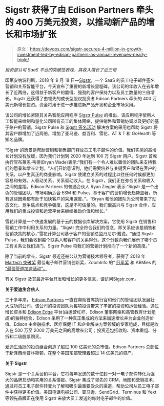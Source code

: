 # Sigstr 获得了由 Edison Partners 牵头的 400 万美元投资，以推动新产品的增长和市场扩张

> 原文：<https://devops.com/sigstr-secures-4-million-in-growth-investment-led-by-edison-partners-as-annual-revenues-nearly-triple/>

*投资部认可 SaaS 平台的突破性表现，其收入增长了近三倍*

印第安纳波利斯，2018 年 9 月 18 日—[Sigstr](https://www.sigstr.com/)，一个 SaaS 的员工电子邮件签名营销和关系智能平台，今天宣布了重要的新增长里程碑。该公司的年收入在去年增长了近两倍，这得益于新客户的赢得、强劲的客户保持力以及员工数量的三倍增长。Sigstr 还获得了由领先的成长型股权投资者 Edison Partners 牵头的 400 万美元新增长投资。资金将用于进一步推进新产品开发和企业市场采用。

该公司的增长紧随其关系智能应用程序 [Sigstr Pulse](https://www.sigstr.com/pulse/) 的推出，该应用程序使用人工智能来绘制和量化公司所有员工的集体网络，提供销售和营销协调以及更好的基于账户的营销。Sigstr Pulse 和 [Sigstr 签名活动](https://www.sigstr.com/signatures/) 解决方案的采用也帮助 Sigstr 将其客户群增加了近两倍，增加了亚马逊、益百利、雪花、AT & T 和 GoHealth 等知名品牌。

“Sigstr 的愿景是帮助营销和销售部门释放员工电子邮件的价值。我们实施的高增长计划没有放缓，因为我们计划到 2020 年达到 100 万 Sigstr 用户。Sigstr 首席执行官布莱恩·韦德(Bryan Wade)表示:“我们有一个令人难以置信的团队来支持我们的愿景和增长计划。“人们开始意识到，他们需要培养与关键客户和潜在客户的关系，以产生真正的商业影响。Sigstr 使建立关系的过程比以往任何时候都更加容易和有效。人驱动关系，关系驱动收入。在 Sigstr，我们正在弥合关系和收入之间的差距。Edison Partners 的普通合伙人 Ryan Ziegler 表示:“Sigstr 是一个出色的管理团队，市场明确适合 ESM 和 Pulse，基于客户的营销增长趋势显著，所有这些因素都有助于加快客户的采用速度。”。“Bryan 和他的团队为公司带来了动态文化、竞争焦点和竞争强度，这是不可估量的。我们很高兴与 Sigstr 合作，应用我们的集成投资和运营平台来继续推动价值和增长。”

雪花计算是一个快速发展的基于云的数据仓库解决方案，它使用 Sigstr 在销售和营销工作中利用关系的力量。“Sigstr 完全符合我们的信念，即关系应该是销售和营销决策的核心，”雪花计算公司基于客户的营销总监丹尼尔·戴说。“通过 Sigstr Pulse，我们会收到每个联系人和客户的关系得分。这个分数向我们展示了哪个员工有关系让我们进门。Sigstr Pulse 将我们的营销计划推向了一个新的高度。”

除了当前的增长，Sigstr 最近还被公认为营销技术领导者，获得了 2018 年 [Martech 突破奖](http://www.prweb.com/releases/sigstr_honored_with_2018_martech_breakthrough_award_for_email_marketing_innovation/prweb15710257.htm) 最佳电子邮件营销创新奖，ZoomInfo 的“ [冠军奖](https://resources.sigstr.com/blog/sigstr-receives-the-champions-award-from-zoominfo) 和 ABMies 的 [“最佳管道加速活动”。](https://terminus.com/blog/abmies-2018-award-winners/)

有关 Sigstr 及其最近平台开发和增长的更多信息，请访问[Sigstr.com](https://www.sigstr.com/)。

**关于爱迪生合伙人**

三十多年来， [Edison Partners](https://www.edisonpartners.com/) 一直在帮助首席执行官和他们的管理团队发展壮大成功的公司。该公司的投资团队为每项投资带来了丰富的投资和运营经验。通过增长资本和 [Edison Edge](https://www.edisonpartners.com/edison-edge) 平台(由运营杠杆、Edison 董事网络和高管教育计划组成)的独特组合，Edison 采用了一种真正集成的方法来加速增长并为企业创造价值。Edison 由金融技术、医疗保健 IT 和企业解决方案领域的专家组成，目标是收入在 500 万至 2000 万美元之间的高增长公司；投资还包括收购、资本重组、分拆和二级股票购买。

爱迪生活跃的投资组合创造了超过 100 亿美元的总市值。Edison Partners 总部位于新泽西州普林斯顿，在整个美国东部管理着超过 14 亿美元的资产。

**关于 Sigstr**

Sigstr 是一个关系营销平台，它将每年发送的数十亿封一对一电子邮件转化为强大的品牌互动和实用的关系情报。Sigstr 集成了领先的 CRM、地图和营销技术，通过将员工电子邮件转变为了解和吸引最重要受众的渠道，帮助公司从员工电子邮件中获得更多价值。美国电话电报公司、亚马逊、SendGrid、Terminus 和 Yext 等领先品牌正在使用 Sigstr 来放大员工发送的每封电子邮件的价值。